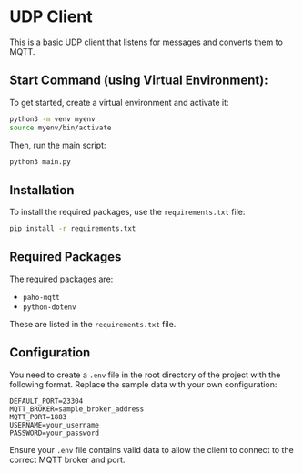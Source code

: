 # UDP Client

This is a basic UDP client that listens for messages and converts them to MQTT.

## Start Command (using Virtual Environment):

To get started, create a virtual environment and activate it:

```bash
python3 -m venv myenv
source myenv/bin/activate
```

Then, run the main script:

```bash
python3 main.py
```

## Installation

To install the required packages, use the `requirements.txt` file:

```bash
pip install -r requirements.txt
```

## Required Packages

The required packages are:

- `paho-mqtt`
- `python-dotenv`

These are listed in the `requirements.txt` file.

## Configuration

You need to create a `.env` file in the root directory of the project with the following format. Replace the sample data with your own configuration:

```plaintext
DEFAULT_PORT=23304
MQTT_BROKER=sample_broker_address
MQTT_PORT=1883
USERNAME=your_username
PASSWORD=your_password
```

Ensure your `.env` file contains valid data to allow the client to connect to the correct MQTT broker and port.
